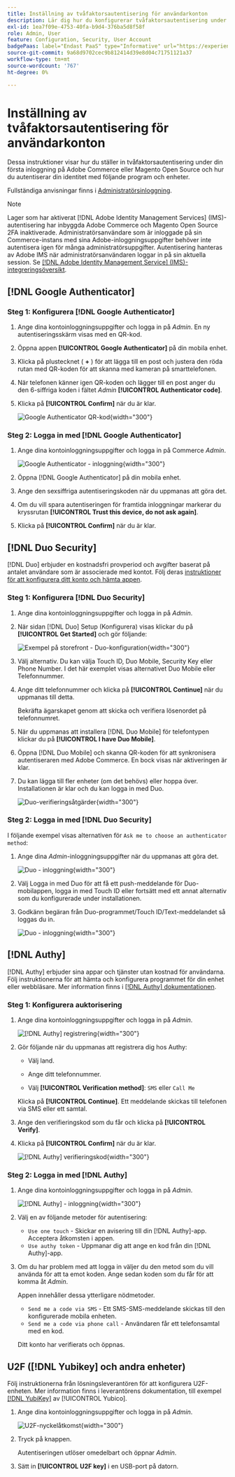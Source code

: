 ```yaml
---
title: Inställning av tvåfaktorsautentisering för användarkonton
description: Lär dig hur du konfigurerar tvåfaktorsautentisering under den första administratörsinloggningen och autentiserar din identitet med en enhetsapp som stöds.
exl-id: 1ea7f09e-4753-40fa-b9d4-376ba5d8f58f
role: Admin, User
feature: Configuration, Security, User Account
badgePaas: label="Endast PaaS" type="Informative" url="https://experienceleague.adobe.com/sv/docs/commerce/user-guides/product-solutions" tooltip="Gäller endast Adobe Commerce i molnprojekt (Adobe-hanterad PaaS-infrastruktur) och lokala projekt."
source-git-commit: 9a68d9702cec9b812414d39e8d04c71751121a37
workflow-type: tm+mt
source-wordcount: '767'
ht-degree: 0%

---
```


# Inställning av tvåfaktorsautentisering för användarkonton

Dessa instruktioner visar hur du ställer in tvåfaktorsautentisering under din första inloggning på Adobe Commerce eller Magento Open Source och hur du autentiserar din identitet med följande program och enheter.

Fullständiga anvisningar finns i [Administratörsinloggning](../getting-started/admin-signin.md).

>[!NOTE]
>
>Lager som har aktiverat [!DNL Adobe Identity Management Services] (IMS)-autentisering har inbyggda Adobe Commerce och Magento Open Source 2FA inaktiverade. Administratörsanvändare som är inloggade på sin Commerce-instans med sina Adobe-inloggningsuppgifter behöver inte autentisera igen för många administratörsuppgifter. Autentisering hanteras av Adobe IMS när administratörsanvändaren loggar in på sin aktuella session. Se [[!DNL Adobe Identity Management Service] (IMS)-integreringsöversikt](../getting-started/adobe-ims-integration-overview.md).

## [!DNL Google Authenticator]

### Steg 1: Konfigurera [!DNL Google Authenticator]

1. Ange dina kontoinloggningsuppgifter och logga in på _Admin_. En ny autentiseringsskärm visas med en QR-kod.

1. Öppna appen **[!UICONTROL Google Authenticator]** på din mobila enhet.

1. Klicka på plustecknet ( **+** ) för att lägga till en post och justera den röda rutan med QR-koden för att skanna med kameran på smarttelefonen.

1. När telefonen känner igen QR-koden och lägger till en post anger du den 6-siffriga koden i fältet _Admin_ **[!UICONTROL Authenticator code]**.

1. Klicka på **[!UICONTROL Confirm]** när du är klar.

   ![Google Authenticator QR-kod](./assets/storefront-2fa-google-qrcode.png){width="300"}

### Steg 2: Logga in med [!DNL Google Authenticator]

1. Ange dina kontoinloggningsuppgifter och logga in på Commerce _Admin_.

   ![Google Authenticator - inloggning](./assets/storefront-2fa-google-code.png){width="300"}

1. Öppna [!DNL Google Authenticator] på din mobila enhet.

1. Ange den sexsiffriga autentiseringskoden när du uppmanas att göra det.

1. Om du vill spara autentiseringen för framtida inloggningar markerar du kryssrutan **[!UICONTROL Trust this device, do not ask again]**.

1. Klicka på **[!UICONTROL Confirm]** när du är klar.

## [!DNL Duo Security]

[!DNL Duo] erbjuder en kostnadsfri provperiod och avgifter baserat på antalet användare som är associerade med kontot. Följ deras [instruktioner för att konfigurera ditt konto och hämta appen](https://duo.com/product/multi-factor-authentication-mfa/duo-mobile-app).

### Steg 1: Konfigurera [!DNL Duo Security]

1. Ange dina kontoinloggningsuppgifter och logga in på _Admin_.

1. När sidan [!DNL Duo] Setup (Konfigurera) visas klickar du på **[!UICONTROL Get Started]** och gör följande:

   ![Exempel på storefront - Duo-konfiguration](./assets/storefront-2fa-duo-setup-options.png){width="300"}

1. Välj alternativ. Du kan välja Touch ID, Duo Mobile, Security Key eller Phone Number. I det här exemplet visas alternativet Duo Mobile eller Telefonnummer.

1. Ange ditt telefonnummer och klicka på **[!UICONTROL Continue]** när du uppmanas till detta.

   Bekräfta ägarskapet genom att skicka och verifiera lösenordet på telefonnumret.

1. När du uppmanas att installera [!DNL Duo Mobile] för telefontypen klickar du på **[!UICONTROL I have Duo Mobile]**.

1. Öppna [!DNL Duo Mobile] och skanna QR-koden för att synkronisera autentiseraren med Adobe Commerce. En bock visas när aktiveringen är klar.

1. Du kan lägga till fler enheter (om det behövs) eller hoppa över. Installationen är klar och du kan logga in med Duo.

   ![Duo-verifieringsåtgärder](./assets/storefront-2fa-duo-setup-complete.png){width="300"}

### Steg 2: Logga in med [!DNL Duo Security]

I följande exempel visas alternativen för `Ask me to choose an authenticator method`:

1. Ange dina _Admin_-inloggningsuppgifter när du uppmanas att göra det.

   ![Duo - inloggning](./assets/storefront-2fa-duo-auth.png){width="300"}

1. Välj Logga in med Duo för att få ett push-meddelande för Duo-mobilappen, logga in med Touch ID eller fortsätt med ett annat alternativ som du konfigurerade under installationen.

1. Godkänn begäran från Duo-programmet/Touch ID/Text-meddelandet så loggas du in.

   ![Duo - inloggning](./assets/storefront-2fa-duo-success.png){width="300"}

## [!DNL Authy]

[!DNL Authy] erbjuder sina appar och tjänster utan kostnad för användarna. Följ instruktionerna för att hämta och konfigurera programmet för din enhet eller webbläsare. Mer information finns i [[!DNL Authy] dokumentationen](https://authy.com/features/setup/).

### Steg 1: Konfigurera auktorisering

1. Ange dina kontoinloggningsuppgifter och logga in på _Admin_.

   ![[!DNL Authy] registrering](./assets/storefront-2fa-authy-auth.png){width="300"}

1. Gör följande när du uppmanas att registrera dig hos Authy:

   - Välj land.

   - Ange ditt telefonnummer.

   - Välj **[!UICONTROL Verification method]**: `SMS` eller `Call Me`

   Klicka på **[!UICONTROL Continue]**. Ett meddelande skickas till telefonen via SMS eller ett samtal.

1. Ange den verifieringskod som du får och klicka på **[!UICONTROL Verify]**.

1. Klicka på **[!UICONTROL Confirm]** när du är klar.

   ![[!DNL Authy] verifieringskod ](./assets/storefront-2fa-authy-verify.png){width="300"}

### Steg 2: Logga in med [!DNL Authy]

1. Ange dina kontoinloggningsuppgifter och logga in på _Admin_.

   ![[!DNL Authy] - inloggning](./assets/storefront-2fa-authy-access.png){width="300"}

1. Välj en av följande metoder för autentisering:

   - `Use one touch` - Skickar en avisering till din [!DNL Authy]-app. Acceptera åtkomsten i appen.
   - `Use authy token` - Uppmanar dig att ange en kod från din [!DNL Authy]-app.

1. Om du har problem med att logga in väljer du den metod som du vill använda för att ta emot koden. Ange sedan koden som du får för att komma åt _Admin_.

   Appen innehåller dessa ytterligare nödmetoder.

   - `Send me a code via SMS` - Ett SMS-SMS-meddelande skickas till den konfigurerade mobila enheten.
   - `Send me a code via phone call` - Användaren får ett telefonsamtal med en kod.

   Ditt konto har verifierats och öppnas.

## U2F ([!DNL Yubikey] och andra enheter)

Följ instruktionerna från lösningsleverantören för att konfigurera U2F-enheten. Mer information finns i leverantörens dokumentation, till exempel [[!DNL YubiKey]](https://support.yubico.com/hc/en-us/articles/360013790339-Getting-Started-with-Your-YubiKey) av [!UICONTROL Yubico].

1. Ange dina kontoinloggningsuppgifter och logga in på _Admin_.

   ![U2F-nyckelåtkomst](./assets/storefront-2fa-u2f.png){width="300"}

1. Tryck på knappen.

   Autentiseringen utlöser omedelbart och öppnar _Admin_.

1. Sätt in **[!UICONTROL U2F key]** i en USB-port på datorn.
